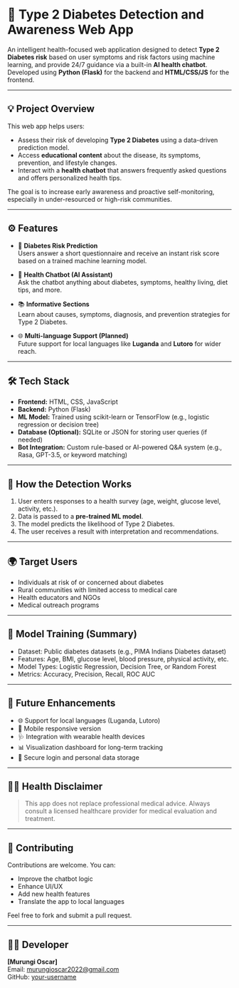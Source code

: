 # 🧬 Type 2 Diabetes Detection and Awareness Web App

An intelligent health-focused web application designed to detect **Type 2 Diabetes risk** based on user symptoms and risk factors using machine learning, and provide 24/7 guidance via a built-in **AI health chatbot**. Developed using **Python (Flask)** for the backend and **HTML/CSS/JS** for the frontend.

---

## 💡 Project Overview

This web app helps users:
- Assess their risk of developing **Type 2 Diabetes** using a data-driven prediction model.
- Access **educational content** about the disease, its symptoms, prevention, and lifestyle changes.
- Interact with a **health chatbot** that answers frequently asked questions and offers personalized health tips.

The goal is to increase early awareness and proactive self-monitoring, especially in under-resourced or high-risk communities.

---

## ⚙️ Features

- 🧪 **Diabetes Risk Prediction**  
  Users answer a short questionnaire and receive an instant risk score based on a trained machine learning model.

- 🤖 **Health Chatbot (AI Assistant)**  
  Ask the chatbot anything about diabetes, symptoms, healthy living, diet tips, and more.

- 📚 **Informative Sections**  
  Learn about causes, symptoms, diagnosis, and prevention strategies for Type 2 Diabetes.

- 🌐 **Multi-language Support (Planned)**  
  Future support for local languages like **Luganda** and **Lutoro** for wider reach.

---

## 🛠️ Tech Stack

- **Frontend:** HTML, CSS, JavaScript
- **Backend:** Python (Flask)
- **ML Model:** Trained using scikit-learn or TensorFlow (e.g., logistic regression or decision tree)
- **Database (Optional):** SQLite or JSON for storing user queries (if needed)
- **Bot Integration:** Custom rule-based or AI-powered Q&A system (e.g., Rasa, GPT-3.5, or keyword matching)

---

## 🧠 How the Detection Works

1. User enters responses to a health survey (age, weight, glucose level, activity, etc.).
2. Data is passed to a **pre-trained ML model**.
3. The model predicts the likelihood of Type 2 Diabetes.
4. The user receives a result with interpretation and recommendations.

---

## 🌍 Target Users

- Individuals at risk of or concerned about diabetes
- Rural communities with limited access to medical care
- Health educators and NGOs
- Medical outreach programs

---

## 🧪 Model Training (Summary)

- Dataset: Public diabetes datasets (e.g., PIMA Indians Diabetes dataset)
- Features: Age, BMI, glucose level, blood pressure, physical activity, etc.
- Model Types: Logistic Regression, Decision Tree, or Random Forest
- Metrics: Accuracy, Precision, Recall, ROC AUC

---

## 🚧 Future Enhancements

- 🌐 Support for local languages (Luganda, Lutoro)
- 📱 Mobile responsive version
- 🩺 Integration with wearable health devices
- 📊 Visualization dashboard for long-term tracking
- 🔐 Secure login and personal data storage

---

## 👨‍⚕️ Health Disclaimer

> This app does not replace professional medical advice. Always consult a licensed healthcare provider for medical evaluation and treatment.

---


## 🤝 Contributing

Contributions are welcome. You can:
- Improve the chatbot logic
- Enhance UI/UX
- Add new health features
- Translate the app to local languages

Feel free to fork and submit a pull request.

---

## 👨‍💻 Developer

**[Murungi Oscar]**  
Email: murungioscar2022@gmail.com  
GitHub: [your-username](https://github.com/o-ckaaaaaaaa)

